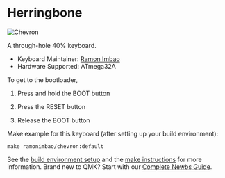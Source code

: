 # Herringbone

![Chevron](https://i.imgur.com/abOuPNdl.png)

A through-hole 40% keyboard.

* Keyboard Maintainer: [Ramon Imbao](https://github.com/ramonimbao)
* Hardware Supported: ATmega32A

To get to the bootloader,

1. Press and hold the BOOT button

2. Press the RESET button

3. Release the BOOT button

Make example for this keyboard (after setting up your build environment):

    make ramonimbao/chevron:default

See the [build environment setup](https://docs.qmk.fm/#/getting_started_build_tools) and the [make instructions](https://docs.qmk.fm/#/getting_started_make_guide) for more information. Brand new to QMK? Start with our [Complete Newbs Guide](https://docs.qmk.fm/#/newbs).
